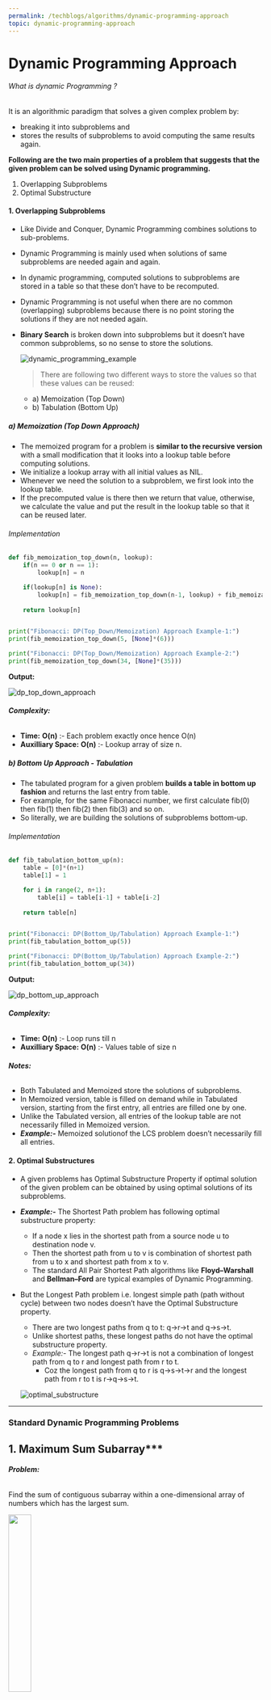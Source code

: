 ```yaml
---
permalink: /techblogs/algorithms/dynamic-programming-approach
topic: dynamic-programming-approach
---
```




# Dynamic Programming Approach

###### What is dynamic Programming ?

It is an algorithmic paradigm that solves a given complex problem by: 

- breaking it into subproblems and
- stores the results of subproblems to avoid computing the same results again. 



**Following are the two main properties of a problem that suggests that the given problem can be solved using Dynamic programming.**

1. Overlapping Subproblems
2. Optimal Substructure

#### 1. Overlapping Subproblems

- Like Divide and Conquer, Dynamic Programming combines solutions to sub-problems.

- Dynamic Programming is mainly used when solutions of same subproblems are needed again and again.

- In dynamic programming, computed solutions to subproblems are stored in a table so that these don’t have to be recomputed.

- Dynamic Programming is not useful when there are no common (overlapping) subproblems because there is no point storing the solutions if they are not needed again.

- **Binary Search** is broken down into subproblems but it doesn’t have common subproblems, so no sense to store the solutions.

    ![dynamic_programming_example](assets/dynamic_programming_example.png)

    > There are following two different ways to store the values so that these values can be reused:

    - a) Memoization (Top Down)
    - b) Tabulation (Bottom Up)

##### a) Memoization (Top Down Approach)

- The memoized program for a problem is **similar to the recursive version** with a small modification that it looks into a lookup table before computing solutions. 
- We initialize a lookup array with all initial values as NIL.
- Whenever we need the solution to a subproblem, we first look into the lookup table.
- If the precomputed value is there then we return that value, otherwise, we calculate the value and put the result in the lookup table so that it can be reused later.

###### Implementation

```python
def fib_memoization_top_down(n, lookup):
    if(n == 0 or n == 1):
        lookup[n] = n

    if(lookup[n] is None):
        lookup[n] = fib_memoization_top_down(n-1, lookup) + fib_memoization_top_down(n-2, lookup)
    
    return lookup[n]


print("Fibonacci: DP(Top_Down/Memoization) Approach Example-1:")
print(fib_memoization_top_down(5, [None]*(6)))

print("Fibonacci: DP(Top_Down/Memoization) Approach Example-2:")
print(fib_memoization_top_down(34, [None]*(35)))
```

**Output:**

![dp_top_down_approach](assets/dp_top_down_approach.png)

###### **Complexity:**

- **Time:** **O(n)** :- Each problem exactly once hence O(n) 
- **Auxilliary Space:** **O(n)** :- Lookup array of size n.  

##### b) Bottom Up Approach - Tabulation

- The tabulated program for a given problem **builds a table in bottom up fashion** and returns the last entry from table. 
- For example, for the same Fibonacci number, we first calculate fib(0) then fib(1) then fib(2) then fib(3) and so on.
- So literally, we are building the solutions of subproblems bottom-up.

###### Implementation

```python
def fib_tabulation_bottom_up(n):
    table = [0]*(n+1)
    table[1] = 1

    for i in range(2, n+1):
        table[i] = table[i-1] + table[i-2]
    
    return table[n]


print("Fibonacci: DP(Bottom_Up/Tabulation) Approach Example-1:")
print(fib_tabulation_bottom_up(5))

print("Fibonacci: DP(Bottom_Up/Tabulation) Approach Example-2:")
print(fib_tabulation_bottom_up(34))
```

**Output:**

![dp_bottom_up_approach](assets/dp_bottom_up_approach.png)

###### **Complexity:**

- **Time:** **O(n)** :- Loop runs till n 
- **Auxilliary Space:** **O(n)** :- Values table of size n 

###### **Notes:**

- Both Tabulated and Memoized store the solutions of subproblems.
- In Memoized version, table is filled on demand while in Tabulated version, starting from the first entry, all entries are filled one by one.
- Unlike the Tabulated version, all entries of the lookup table are not necessarily filled in Memoized version.
- ***Example:-*** Memoized solutionof the LCS problem doesn’t necessarily fill all entries. 

#### 2. Optimal Substructures

- A given problems has Optimal Substructure Property if optimal solution of the given problem can be obtained by using optimal solutions of its subproblems.

- ***E******xample:-*** The Shortest Path problem has following optimal substructure property:

    - If a node x lies in the shortest path from a source node u to destination node v.
    - Then the shortest path from u to v is combination of shortest path from u to x and shortest path from x to v.
    - The standard All Pair Shortest Path algorithms like **Floyd–Warshall** and **Bellman–Ford** are typical examples of Dynamic Programming. 

- But the Longest Path problem i.e. longest simple path (path without cycle) between two nodes doesn’t have the Optimal Substructure property. 

    - There are two longest paths from q to t: q→r→t and q→s→t.
    - Unlike shortest paths, these longest paths do not have the optimal substructure property.
    - *Example:-* The longest path q→r→t is not a combination of longest path from q to r and longest path from r to t.
        - Coz the longest path from q to r is q→s→t→r and the longest path from r to t is r→q→s→t.

    ![optimal_substructure](assets/optimal_substructure.gif)



----

### Standard Dynamic Programming Problems

## 1. Maximum Sum Subarray***

###### **Problem:**

Find the sum of contiguous subarray within a one-dimensional array of numbers which has the largest sum. 

<img src="assets/max_sum_subarray.png" width="30%">

###### **Kadane’s Algorithm:**

- **Initialize:** max_so_far = 0, max_ending_here = 0 
- **Loop** for each element of the array 
    - max_ending_here = max_ending_here + a[i]
    - **if** (max_so_far < max_ending_here) 
        - max_so_far = max_ending_here
    - **if** (max_ending_here < 0) 
        - max_ending_here = 0
- **return** max_so_far 

###### Implementation

```python
def maximum_sum_subarray_kadane(arr):
    n = len(arr)
    max_so_far = arr[0]
    max_ending_here = arr[0]
    start = 0; end = 0; s = 0;

    for i in range(1, n):
        max_ending_here += arr[i]
        
        if(max_so_far < max_ending_here):
            max_so_far = max_ending_here
            start = s
            end = i
        
        if(max_ending_here < 0):
            max_ending_here = 0
            s = i+1
        
    
    return (max_so_far, arr[start:end+1])



print("Example-1: maximum_sum_subarray_kadane(arr)")
arr = [-2, -3, 4, -1, -2, 1, 5, -3]
max_sum, subarray = maximum_sum_subarray_kadane(arr)
print("Max: {} and Subarray: {}".format(max_sum, subarray))

print("\nExample-2: maximum_sum_subarray_kadane(arr)")
arr = [-13, -3, -25, -20, -3, -16, -23, -12, -5, -22, -15, -4, -7]
ax_sum, subarray = maximum_sum_subarray_kadane(arr)
print("Max: {} and Subarray: {}".format(max_sum, subarray))
```

**Output:**

![maximum_sum_subarray_output](assets/maximum_sum_subarray_output.png)

###### **Complexity:**

- **Time:** **O(n)** :- Loop runs till n 
- **Auxilliary Space:** **O(1)** 

<br>

<br>

## 2. Subset Sum Problem***

###### **Problem:**

Given a set of non-negative integers, and a value sum, determine if there is a subset of the given set with sum equal to given sum.

> **Example:**  
>
> Input:  set[] = {3, 34, 4, 12, 5, 2}, sum = 11 
>
> Output:  True  //There is a subset (4, 5, 2) with sum 11. 

###### **Recursive Approach:**

- is_subset_sum(set, n, sum) = is_subset_sum(set, n-1, sum) || is_subset_sum(set, n-1, sum-set[n-1])
- **Base Cases:**
    - is_subset_sum(set, n, sum) = false, if sum > 0 and n == 0
    - is_subset_sum(set, n, sum) = true, if sum == 0

<img src="assets/subset_sum.jpg" width="65%">

###### **Recursive Implementation:**

```python
def is_subset_sum_recursive(given_set, n, given_sum):
    if(given_sum==0):
        return True
    
    if(n==0 and given_sum != 0):
        return False
    
    return is_subset_sum_recursive(given_set, n-1, given_sum) or 
		   is_subset_sum_recursive(given_set, n-1, given_sum-given_set[n-1])


print("Example-1: is_subset_sum_recursive(given_set, n, given_sum)")
given_set = [1, 3, 9, 2] 
print(is_subset_sum_recursive(given_set, 4, 5))

print("Example-2: is_subset_sum_recursive(given_set, n, given_sum)")
given_set = [3, 34, 4, 12, 5, 2] 
print(is_subset_sum_recursive(given_set, 6, 11))

print("Example-3: is_subset_sum_recursive(given_set, n, given_sum)")
given_set = [3, 34, 4, 12, 5, 2] 
print(is_subset_sum_recursive(given_set, 6, 13))
```

**Output**

![subset_sum_recursive_output](assets/subset_sum_recursive_output.png)

###### **Complexity:**

- **Time:** **O(2<sup>n</sup>)** :- Every number will either be picked or not hence 2*2*2……. = **2<sup>n</sup>**. 
- **Auxilliary Space:** **O(n)** 

##### **Notes:**

- The above solution may try all subsets of given set in worst case.
- Therefore time complexity of the above solution is exponential.
- The problem is in-fact **NP-Complete** (There is no known polynomial time solution for this problem). 

------

###### **Dynamic Programming Approach:**

- We can solve the problem in **Pseudo-polynomial time** using Dynamic programming. 
- Create a boolean 2D table[][] and fill it in bottom up manner.
- The value of **`table[i][j]`** will be true if there is a subset of set[0..j-1] with sum equal to i., otherwise false.
- Finally, return table**`[sum][n]`** .

![subset_sum_dp](assets/subset_sum_dp.png)

###### **Dynamic Programming Implementation**:

```python
def is_subset_sum_dp(given_set, n, given_sum):
    table = [[False]*(given_sum+1) for i in range(n+1)]

    # Sum = 0 can be achieved by any subset by taking an empty set
    for i in range(n+1):
        table[i][0] = True
    
    # With empty set all the sum will be False except sum=0
    for i in range(1, given_sum+1):
        table[0][i] = False
    
    # Now fill the rest of table 
    for i in range(1, n+1):
        for j in range(1, given_sum+1):
            # If earlier (before adding this number in set) sum was possible, 
            # the now also it will be possible
            if(table[i-1][j] == True):
                table[i][j] = True
            # If earlier not possible check if current_sum-current_number was possible earlier,
            # if it was then we are done.
            elif(j-given_set[i-1]>=0 and table[i-1][j-given_set[i-1]] == True):
                table[i][j] = True
            # If above 2 cases is not there, then False
            else:
                table[i][j] = False
    
    return table[n][given_sum]


print("Example-1: is_subset_sum_dp(given_set, n, given_sum)")
given_set = [1, 3, 9, 2] 
print(is_subset_sum_dp(given_set, 4, 5))

print("Example-2: is_subset_sum_dp(given_set, n, given_sum)")
given_set = [3, 34, 4, 12, 5, 2] 
print(is_subset_sum_dp(given_set, 6, 11))

print("Example-3: is_subset_sum_dp(given_set, n, given_sum)")
given_set = [3, 34, 4, 12, 5, 2] 
print(is_subset_sum_dp(given_set, 6, 13))
```

**Output:**

![subset_sum_dp-output](assets/subset_sum_dp-output.png)

###### **Complexity:**

- **Time:** **O(sum****)** :- Loop till max_num in set 
- **Auxilliary Space:** **O(n\*sum)** 

<br>

<br>

## 3. Minimum Jumps to Reach End***

###### **Problem:**

Given an array of integers where each element represents the max number of steps that can be made forward from that element.

Write a function to return the minimum number of jumps to reach the end of the array (starting from the first element).

If an element is 0, then cannot move through that element.

> **Example:**
>
> Input: arr[] = {2, 3, 1, 2, 3, 4, 2, 0, 8, 1} 
>
> Output: 4 (2-> 3-> 2-> 4-> 1) 

###### **Recursive Approach:**

<img src="assets/min_jum_to_reach_end_recursive.png" width="65%">

###### **Recursive Implementation:**

```python
import sys

def min_jump_to_reach_end_recursive(arr, start, end):
    # Base case: when start position and end position are same 
    if (start == end): 
        return 0
  
    # When nothing is reachable from the given position
    if (arr[start] == 0): 
        return sys.maxsize 
  
    # Just check where you can reach from start and then call min_jump from there
    min_jumps = sys.maxsize 
    for i in range(1, arr[start]+1):
        next_start = start+i
        if(next_start < n): 
            jumps = 1 + min_jump_to_reach_end_recursive(arr, next_start, end) 
            if (jumps < min_jumps): 
                min_jumps = jumps
  
    return min_jumps
    



print("Min Jump Recursive Example-1: min_jump_to_reach_end_recursive(arr, start, end)")
arr = [2, 3, 1, 2, 3, 4, 2, 0, 8, 1] 
n = len(arr) 
jumps = min_jump_to_reach_end_recursive(arr, 0, n-1)
if(jumps == sys.maxsize):
    print("Unreachable")
else: 
    print("Jumps: {}".format(jumps))

print("\nMin Jump Recursive Example-2: min_jump_to_reach_end_recursive(arr, start, end)")
arr = [2, 3, 1, 2, 3, 2, 1, 0, 8, 1] 
n = len(arr) 
jumps = min_jump_to_reach_end_recursive(arr, 0, n-1)
if(jumps == sys.maxsize):
    print("Unreachable")
else: 
    print("Jumps: {}".format(jumps))
```

**Output:**

![min_jum_to_reach_end_recursive_output](assets/min_jum_to_reach_end_recursive_output.png)

###### **Complexity:**

- **Time:** **O(2<sup>n</sup>)** :- Every number will either be picked or not hence 2*2*2……. = **2<sup>n</sup>**. 
- **Auxilliary Space:** **O(n)** 

------

###### **Dynamic Programming Approach:**

<img src="assets/min_jum_to_reach_end_dp.png" width="60%">

###### **Dynamic Programming Implementation:**

```python
def min_jump_to_reach_end_DP(arr):
    n = len(arr)
    # Initialize jumps_required as "infinity" for every element
    jumps_required = [sys.maxsize]*n
    actual_jump = [0]*n

    # First element is reachable by 0 jumps
    jumps_required[0] = 0

    for i in range(1, n):
        for j in range(i):
            # Check if from j we can reach i or not??
            # If j + arr[j] >= i : then we can reach i
            if(j+arr[j] >= i):
                # If i is reachable from j in lesser jumps than earlier update the jumps to reach i
                # Update the actual jump table also
                if(jumps_required[j]+1 < jumps_required[i]):
                    jumps_required[i] = jumps_required[j]+1
                    actual_jump[i] = j
    
    # Now print number of jumps and actual jump
    if(jumps_required[n-1] == sys.maxsize):
        print("Unreachable")
    else:
        print("Jumps: {}".format(jumps_required[n-1]))
        k = n-1
        print("Actual Jumps: end", end="")
        while(k>0):
            print("<--{}".format(actual_jump[k]), end="")
            k = actual_jump[k]
        print()



print("Min Jump DP Example-1: min_jump_to_reach_end_DP(arr)")
arr = [2, 3, 1, 2, 3, 4, 2, 0, 8, 1] 
min_jump_to_reach_end_DP(arr)

print("\nMin Jump DP Example-2: min_jump_to_reach_end_DP(arr)")
arr = [2, 3, 1, 2, 3, 2, 1, 0, 8, 1] 
min_jump_to_reach_end_DP(arr)
```

**Output:**

![min_jum_to_reach_end_dp_output](assets/min_jum_to_reach_end_dp_output.png)

###### **Complexity:**

- **Time:** **O(n<sup>2</sup>)** :- 2 for loops 
- **Auxilliary Space:** **O(n)** 

##### **Note:** 

There exists a O(n) solution to be discussed later.

<br>

<br>

## 4. Coin Change - Unique Ways***

###### **Problem:**

Given a value N, if we want to make change for N cents, and we have infinite supply of each of S = { S1, S2, .. , Sm} valued coins.

**How many** **unique ways** **can we make the change?** The order of coins doesn’t matter. 

> **Example:**
>
> Input: N = 5 and S = {1, 2, 5}         Output: 4         {1,1,1,1,1}, {1,1,1,2}, {1,2,2}, {5}. 
>
> Input: N = 10 and S = {2, 5, 3, 6}     Output: 5         {2,2,2,2,2}, {2,2,3,3}, {2,2,6}, {2,3,5} and {5,5} 

###### **Recursive Approach:**

![coin_change_unqiue_ways](assets/coin_change_unqiue_ways.png)

###### **Recursive Implementation:**

```python
def coin_change_unique_ways_recursive(coins, N):
    m = len(coins)

    # If N is less than 0 then no solution exists 
    if (N < 0): 
        return 0
    
    # If N is 0 then 1 solution : Don't include any coin
    if (N == 0): 
        return 1
  
    # If no coins, no solution exist 
    if (m == 0): 
        return 0
    
    # Answer is sum of solutions (i)including first coin (ii) excluding first coin 
    return coin_change_unique_ways_recursive(coins, N-coins[0]) + 
		   coin_change_unique_ways_recursive(coins[1:], N)
    


print("Example-1: coin_change_unique_ways_recursive(coins, N)")
coins = [1, 2, 5]
print(coin_change_unique_ways_recursive(coins, 5))
print("Example-2: coin_change_unique_ways_recursive(coins, N)")
coins = [2, 5, 3, 6]
print(coin_change_unique_ways_recursive(coins, 10))
```

**Output:**

![coin_change_unqiue_ways_output](assets/coin_change_unqiue_ways_output.png)

###### **Complexity:**

- **Time:** **O(2<sup>n</sup>)** :- Every coin will either be picked or not hence 2*2*2……. = **2<sup>n</sup>**. 
- **Auxilliary Space:** **O(n)** 

------

###### **Dynamic Programming Approach:**

<img src="assets/coin_change_unique_ways_dp.png" width="60%">

###### **Dynamic Programming Implementation:**

```python
def coin_change_unique_ways_DP(coins, N):
    m = len(coins)
    table = [[0]*(N+1) for i in range(m+1)]

    # when N=0, 1 solution:- Don't include anyone --- Fill first column
    for i in range(m+1):
        table[i][0] = 1

    # When No coins or m = 0 :- No solution possible ---- Fill first row
    # Line can be omitted as table is initialized with 0, just for better understanding
    for j in range(1, N+1):
        table[0][j] = 0
    
    # Fill rest of the table
    # table[i][j] =        table[i-1][j]         +  table[i][j-coins[i-1]] 
    # table[i][j] = (Not including current coin) + (Including current coin)
    for i in range(1, m+1):
        for j in range(1, N+1):
            # Can't include current coin
            if(j-coins[i-1] < 0):
                table[i][j] = table[i-1][j]
            else:
                table[i][j] = table[i-1][j] + table[i][j-coins[i-1]]     # Include current coin
    
    return table[m][N]



print("Example-1: coin_change_unique_ways_DP(coins, N)")
coins = [1, 2, 5]
print(coin_change_unique_ways_DP(coins, 5))
print("Example-2: coin_change_unique_ways_DP(coins, N)")
coins = [2, 5, 3, 6]
print(coin_change_unique_ways_DP(coins, 10))
```

**Output:**

![coin_change_unique_ways_dp_output](assets/coin_change_unique_ways_dp_output.png)

###### **Complexity:**

- **Time:** **O(mn)** :- 2 for loops 
- **Auxilliary Space:** **O(mn)** 

<br>

<br>

## 5. Coin Change - Min Coins***

###### **Problem:**

Given a value V, if we want to make change for V cents, and we have infinite supply of each of C = { C1, C2, .. , Cm} valued coins.

**What is the minimum number of coins to make the change?**

> **Example:** 
>
> Input: N = 11 and S = {1, 5, 6, 8}     Output: 2         {5, 6} 

###### **Recursive Approach:**

![coin_change_min_coin_recursive](assets/coin_change_min_coin_recursive.png)

###### Implementation

```python
import sys

def coin_change_min_coins_recursive(coins, N):
    m = len(coins)

    # if N==0, No coins needed
    if(N == 0):
        return 0
    
    # if N < 0, return MAX and also when no coins
    if(N < 0 or m == 0):
        return sys.maxsize
    
    # Now find minimum no. of coins by including every coin one by one
    min_coins = sys.maxsize
    for i in range(m):
        min_coins = min(1 + coin_change_min_coins_recursive(coins, N-coins[i]), min_coins)
    
    return min_coins

    

print("Example-1: coin_change_min_coins_recursive(coins, N)")
coins = [1, 5, 6, 8]
print(coin_change_min_coins_recursive(coins, 11))

print("Example-2: coin_change_min_coins_recursive(coins, N)")
coins = [2, 5, 7]
print(coin_change_min_coins_recursive(coins, 3))
```

**Output:**

![coin_change_min_coin_recursive_output](assets/coin_change_min_coin_recursive_output.png)

###### **Complexity:**

- **Time: Exponential**
- **Auxilliary Space:** **O(n)** 

------

###### **Dynamic Programming Approach:**

<img src="assets/coin_change_min_coins_dp.png" width="60%">

###### **Dynamic Programming Implementation:**

```python
def coin_change_min_coins_DP(coins, N):
    m = len(coins)
    table = [[sys.maxsize]*(N+1) for i in range(m+1)]

    # If N = 0 then coins required = 0 --- Fill first column
    for i in range(m+1):
        table[i][0] = 0
    
    # If coins = 0 then coins required = INFINITY   --- Fill first column
    # This line can be omitted, just for understanding as we have initialized with infinity
    for j in range(1, N+1):
        table[0][j] = sys.maxsize
    
    # Now fill the table
    for i in range(1, m+1):
        for j in range(1, N+1):
            if(j-coins[i-1] < 0):
                table[i][j] = table[i-1][j]
            else:
                table[i][j] = min(1+table[i][j-coins[i-1]], table[i-1][j])
    

    return table[m][N]



print("Example-1: coin_change_min_coins_DP(coins, N)")
coins = [1, 5, 6, 8]
print(coin_change_min_coins_DP(coins, 11))
print("Example-2: coin_change_min_coins_DP(coins, N)")
coins = [2, 5, 7]
print(coin_change_min_coins_DP(coins, 3))
```

**Output:**

![coin_change_min_coins_dp_output](assets/coin_change_min_coins_dp_output.png)

###### Complexity:

- **Time:** **O(mn)** :- 2 for loops 
- **Auxilliary Space:** **O(mn)** 

<br>

<br>

## 6. Ways to reach n<sup>th</sup> stair

###### **Problem:**

There are n stairs, a person standing at the bottom wants to reach the top. The person can climb either 1 stair or 2 stairs at a time. 

Count the number of ways, the person can reach the top.

> **Examples:**
>
> Input: n = 1         Output: 1               There is only one way to climb 1 stair 
>
> Input: n = 2         Output: 2               There are two ways: (1, 1) and (2) 
>
> Input: n = 3         Output: 3               (1, 1, 1), (2, 1), (1, 2) 
>
> Input: n = 4         Output: 5               (1, 1, 1, 1), (1, 1, 2), (2, 1, 1), (1, 2, 1), (2, 2) 

<img src="assets/ways_to_reach_nth_stair_dp.png" width="50%">

###### **Recursive Approach:**

- If the **total_ways(N)** is the total count of ways to reach Nth stair. 

    - If 1 step taken problem reduces to **total_ways(N-1)** . 
    - If 2 step taken problem reduces to **total_ways(N-2)** . 

    > **total_ways(N) =** total_ways(N-1) + total_ways(N-2) 
    >
    > **total_ways(N)** = 1 step taken    + 2 steps taken

- Problem can be solved using **fibonacci problem** strategy.

###### **Recursive Implementation:**

```python
def count_ways_to_nth_stair(N):
    # If N <= 0 :- 0 or less stairs no ways to reach Nth stair
    if(N <= 0):
        return 0
    
    # If N == 1  :- only 1 way walk 1 stair
    # If N == 2  :- 2 ways ({1,1}, {2})
    if (N == 1 or N == 2):
        return N
    
    # Else return no. of ways of reaching Nth stair by taking 1 step and 2 steps at once
    return count_ways_to_nth_stair(N-1) + count_ways_to_nth_stair(N-2)



print("Example-1: count_ways_to_nth_stair(3)")
print(count_ways_to_nth_stair(3))
print("Example-2: count_ways_to_nth_stair(4)")
print(count_ways_to_nth_stair(4))
```

**Output:**

![ways_to_reach_nth_stair_recursive_output](assets/ways_to_reach_nth_stair_recursive_output.png)



##### **Dynamic Programming Approach:**

> **If max 2 stairs can be climbed at once, then this problem can be solved by FIBONACCI problem strategy.**
>
> **If max m stairs can be climbed at once, then this problem can be solved by MIN_COINS problem strategy.**

<br>

<br>

## 7. Tiling Problem

###### **Problem:**

Given a **“2 x n” board** and **“2 x 1” tiles**, count the **number of ways to tile** the given board using the 2 x 1 tiles. 

A tile can either be placed horizontally i.e., as a 1 x 2 tile or vertically i.e., as 2 x 1 tile.

<img src="assets/tiling_problem_dp.png" width="20%">

> **Example:**
>
> ***Input*** n = 3            ***Output:*** 3 
>
> ***Explanation:*** 
>
> We need 3 tiles to tile the board of size  2 x 3. 
>
> We can tile the board using following ways 
>
> 1) Place all 3 tiles vertically. 
>
> 2) Place first tile vertically and remaining 2 tiles horizontally. 
>
> 3) Place first 2 tiles horizontally and remaining tiles vertically 
>
> 
>
> ***Input*** n = 4            ***Output***: 5 
>
> ***Explanation:*** 
>
> For a 2 x 4 board, there are 5 ways 
>
> 1) All 4 vertical 
>
> 2) All 4 horizontal 
>
> 3) First 2 vertical, remaining 2 horizontal 
>
> 4) First 2 horizontal, remaining 2 vertical 
>
> 5) Corner 2 vertical, middle 2 horizontal 

###### **Recursive Approach:**

- Let **total_ways(N)** be the count of ways to place tiles on a *“2 x n” grid*, we have following two ways to place first tile. 

    - If we place first tile vertically, the problem reduces to **total_ways(N-1)**. 
    - If we place first tile horizontally, we have to place second tile also horizontally and the problem reduces to **total_ways(N-2)**. 

    > **total_ways(N) =** total_ways(N-1) + total_ways(N-2) 
    >
    > **total_ways(N)** = 1 step taken    + 2 steps taken

This problem like the previous can again be solved using **fibonacci problem** strategy.

###### **Recursive Implementation:**

```python
def count_tiling_ways(N):
    # If N <= 0 No way to put any tile
    if(N <= 0):
        return 0
    
    # If N == 1  :- only 1 way put horizontal
    # If N == 2  :- 2 ways either both horizontal or both vertical
    if (N == 1 or N == 2):
        return N
    
    # Else return no. of ways of filling board by first putting 1 tile vertically or 2 tile horizontally
    return count_tiling_ways(N-1) + count_tiling_ways(N-2)



print("Example-1: count_tiling_ways(3)")
print(count_tiling_ways(3))
print("Example-2: count_tiling_ways(4)")
print(count_tiling_ways(4))
```

**Output:**

![tiling_problem_recursive_output](assets/tiling_problem_recursive_output.png)



<br>

<br>

## 8. Word Break Problem

###### Problem:

Given a **non-empty** string *s* and a dictionary *wordDict* containing a list of **non-empty** words, determine if *s* can be segmented into a space-separated sequence of one or more dictionary words.

**Note:**

- The same word in the dictionary may be reused multiple times in the segmentation.
- You may assume the dictionary does not contain duplicate words.



**Examples:**

```
Example-1:
Input: s = "leetcode", wordDict = ["leet", "code"]
Output: true
Explanation: Return true because "leetcode" can be segmented as "leet code".

Example-2:
Input: s = "applepenapple", wordDict = ["apple", "pen"]
Output: true
Explanation: Return true because "applepenapple" can be segmented as "apple pen apple". Note that you are allowed to reuse a dictionary word.
             
Input: s = "catsandog", wordDict = ["cats", "dog", "sand", "and", "cat"]
Output: false
```





##### Problems To Do:

- Edit Distance

<br>

<br>

<br>

------

<a href="greedy-approach" class="prev-button">&larr; Previous: Greedy Approach</a>      

<a href="divide-and-conquer-approach" class="next-button">Next: Divide and Conquer Approach &rarr;</a>

